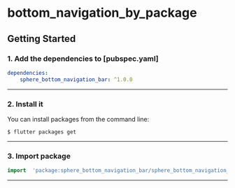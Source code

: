 # bottom_navigation_by_package

## Getting Started

### 1.  Add the dependencies to [pubspec.yaml]
```yaml
dependencies:
	sphere_bottom_navigation_bar: ^1.0.0
```
---
###  2.  Install it
You can install packages from the command line:
```shell
$ flutter packages get
```
---


### 3. Import package
```dart
import  'package:sphere_bottom_navigation_bar/sphere_bottom_navigation_bar.dart';
```
---